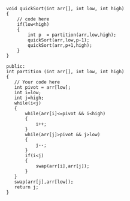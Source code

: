     void quickSort(int arr[], int low, int high)
    {
        // code here
        if(low<high)
        {
            int p  = partition(arr,low,high);
            quickSort(arr,low,p-1);
            quickSort(arr,p+1,high);
        }
    }
    
    public:
    int partition (int arr[], int low, int high)
    {
       // Your code here
       int pivot = arr[low];
       int i=low;
       int j=high;
       while(i<j)
       {
           while(arr[i]<=pivot && i<high)
           {
               i++;
           }
           while(arr[j]>pivot && j>low)
           {
               j--;
           }
           if(i<j)
           {
               swap(arr[i],arr[j]);
           }
       }
       swap(arr[j],arr[low]);
       return j;
    }